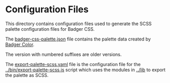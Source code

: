 # Configuration Files

This directory contains configuration files used to generate the SCSS palette
configuration files for Badger CSS.

The [badger-css-palette.json](badger-css-palette.json) file contains the
palette data created by
[Badger Color](https://abw.github.io/badger-color/).

The version with numbered suffixes are older versions.

The [export-palette-scss.yaml](export-palette-scss.yaml) file is the
configuration file for the
[../bin/export-palette-scss.js](../bin/export-palette-scss.js) script which
uses the modules in [../lib](../lib) to export the palette as SCSS.
